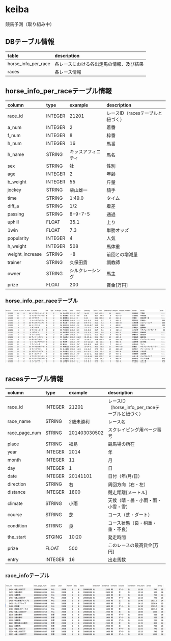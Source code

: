 # keiba
競馬予測（取り組み中）


## DBテーブル情報
table               | description
:------------------ | :-------------
horse_info_per_race | 各レースにおける各出走馬の情報、及び結果
races               | 各レース情報


## horse_info_per_raceテーブル情報
column         | type   | example        | description
:------------- | :----- | :------------- |:----------
race_id        | INTEGER| 21201          |レースID（racesテーブルと紐づく）
a_num          | INTEGER| 2              |着番
f_num          | INTEGER| 8              |枠番
h_num          | INTEGER| 16             |馬番
h_name         | STRING | キッスアフィニティ|馬名
sex            | STRING | 牡             |性別
age            | INTEGER| 2              |年齢
b_weight       | INTEGER| 55             |斤量
jockey         | STRING | 柴山雄一        |騎手
time           | STRING | 1:49.0         |タイム
diff_a         | STRING | 1/2            |着差
passing        | STRING | 8-9-7-5        |通過
uphill         | FLOAT  | 35.1           |上り
1win           | FLOAT  | 7.3            |単勝オッズ
popularity     | INTEGER| 4              |人気
h_weight       | INTEGER| 508            |馬体重
weight_increase| STRING | +8             |前回との増減量
trainer        | STRING | 久保田貴        |調教師
owner          | STRING | シルクレーシング  |馬主
prize          | FLOAT  | 200            |賞金[万円]

### horse_info_per_raceテーブル
![horse_infoTABLE](./image/horse_info_per_race.png)

## racesテーブル情報
column         | type   | example        | description
:------------- | :----- | :------------- |:----------
race_id        | INTEGER| 21201          |レースID（horse_info_per_raceテーブルと紐づく）
race_name      | STRING | 2歳未勝利       |レース名
race_page_num  | STRING | 201403030502   |スクレイピング用ページ番号
place          | STRING | 福島            |競馬場の所在
year           | INTEGER| 2014           |年
month          | INTEGER| 11             |月
day            | INTEGER| 1              |日
date           | INTEGER| 20141101       |日付（年/月/日）
direction      | STRING | 右             |周回方向（右・左）
distance       | INTEGER| 1800           |競走距離[メートル]
climate        | STRING | 小雨            |天候（晴・曇・小雨・雨・小雪・雪）
course         | STRING | 芝              |コース（芝・ダート）
condition      | STRING | 良              |コース状態（良・稍重・重・不良）
the_start      | STGING | 10:20          |発走時間
prize          | FLOAT  | 500            |このレースの最高賞金[万円]
entry          | INTEGER| 16             |出走馬数

### race_infoテーブル
![race_infoTABLE](./image/race_info.png)
